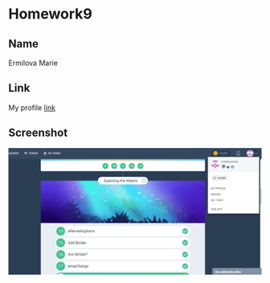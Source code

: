 # Homework9

## Name

Ermilova Marie 


## Link

My profile [link](https://codefights.com/profile/ermilovamari/stats )


## Screenshot

![codefights](https://github.com/ErmilovaMarie/homework-template/blob/feature-homework-9/screen.JPG )
